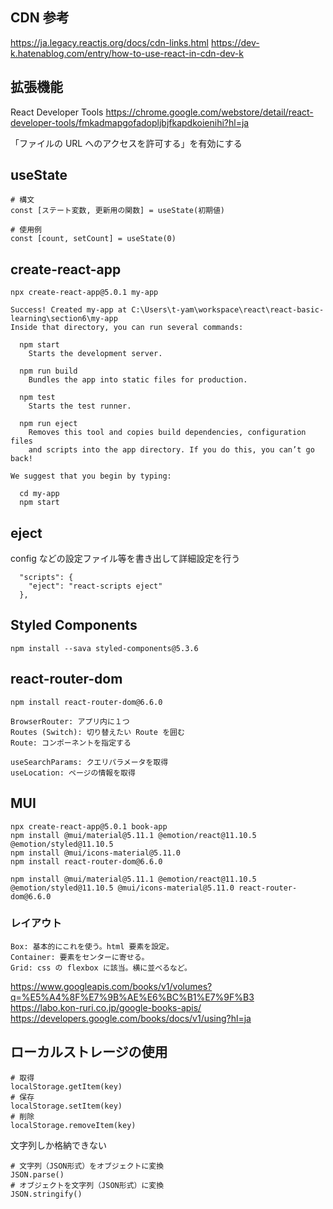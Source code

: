 ## CDN 参考

https://ja.legacy.reactjs.org/docs/cdn-links.html
https://dev-k.hatenablog.com/entry/how-to-use-react-in-cdn-dev-k

## 拡張機能

React Developer Tools
https://chrome.google.com/webstore/detail/react-developer-tools/fmkadmapgofadopljbjfkapdkoienihi?hl=ja

「ファイルの URL へのアクセスを許可する」を有効にする

## useState

```
# 構文
const [ステート変数, 更新用の関数] = useState(初期値)

# 使用例
const [count, setCount] = useState(0)
```

## create-react-app

```
npx create-react-app@5.0.1 my-app

Success! Created my-app at C:\Users\t-yam\workspace\react\react-basic-learning\section6\my-app
Inside that directory, you can run several commands:

  npm start
    Starts the development server.

  npm run build
    Bundles the app into static files for production.

  npm test
    Starts the test runner.

  npm run eject
    Removes this tool and copies build dependencies, configuration files
    and scripts into the app directory. If you do this, you can’t go back!

We suggest that you begin by typing:

  cd my-app
  npm start
```

## eject

config などの設定ファイル等を書き出して詳細設定を行う

```
  "scripts": {
    "eject": "react-scripts eject"
  },
```

## Styled Components

```
npm install --sava styled-components@5.3.6
```

## react-router-dom

```
npm install react-router-dom@6.6.0
```

```
BrowserRouter: アプリ内に１つ
Routes (Switch): 切り替えたい Route を囲む
Route: コンポーネントを指定する
```

```
useSearchParams: クエリパラメータを取得
useLocation: ページの情報を取得
```

## MUI

```
npx create-react-app@5.0.1 book-app
npm install @mui/material@5.11.1 @emotion/react@11.10.5 @emotion/styled@11.10.5
npm install @mui/icons-material@5.11.0
npm install react-router-dom@6.6.0
```

```
npm install @mui/material@5.11.1 @emotion/react@11.10.5 @emotion/styled@11.10.5 @mui/icons-material@5.11.0 react-router-dom@6.6.0
```

### レイアウト

```
Box: 基本的にこれを使う。html 要素を設定。
Container: 要素をセンターに寄せる。
Grid: css の flexbox に該当。横に並べるなど。
```

https://www.googleapis.com/books/v1/volumes?q=%E5%A4%8F%E7%9B%AE%E6%BC%B1%E7%9F%B3
https://labo.kon-ruri.co.jp/google-books-apis/
https://developers.google.com/books/docs/v1/using?hl=ja

## ローカルストレージの使用

```
# 取得
localStorage.getItem(key)
# 保存
localStorage.setItem(key)
# 削除
localStorage.removeItem(key)
```

文字列しか格納できない

```
# 文字列（JSON形式）をオブジェクトに変換
JSON.parse()
# オブジェクトを文字列（JSON形式）に変換
JSON.stringify()
```
